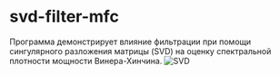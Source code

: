 # svd-filter-mfc
Программа демонстрирует влияние фильтрации при помощи сингулярного разложения матрицы (SVD) на оценку спектральной плотности мощности Винера-Хинчина.
![SVD](https://github.com/damn6oodcoffee/svd-filter-mfc/assets/154588284/7d900061-20bc-4845-8e09-671280df7d1f)
